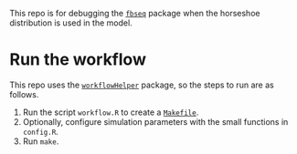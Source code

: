 This repo is for debugging the [`fbseq`](https://github.com/wlandau/fbseq) package when the horseshoe distribution is used in the model. 

# Run the workflow

This repo uses the [`workflowHelper`](https://github.com/wlandau/workflowHelper) package, so the steps to run are as follows.

1. Run the script `workflow.R` to create a [`Makefile`](https://www.gnu.org/software/make/).
2. Optionally, configure simulation parameters with the small functions in `config.R`.
3. Run `make`.
